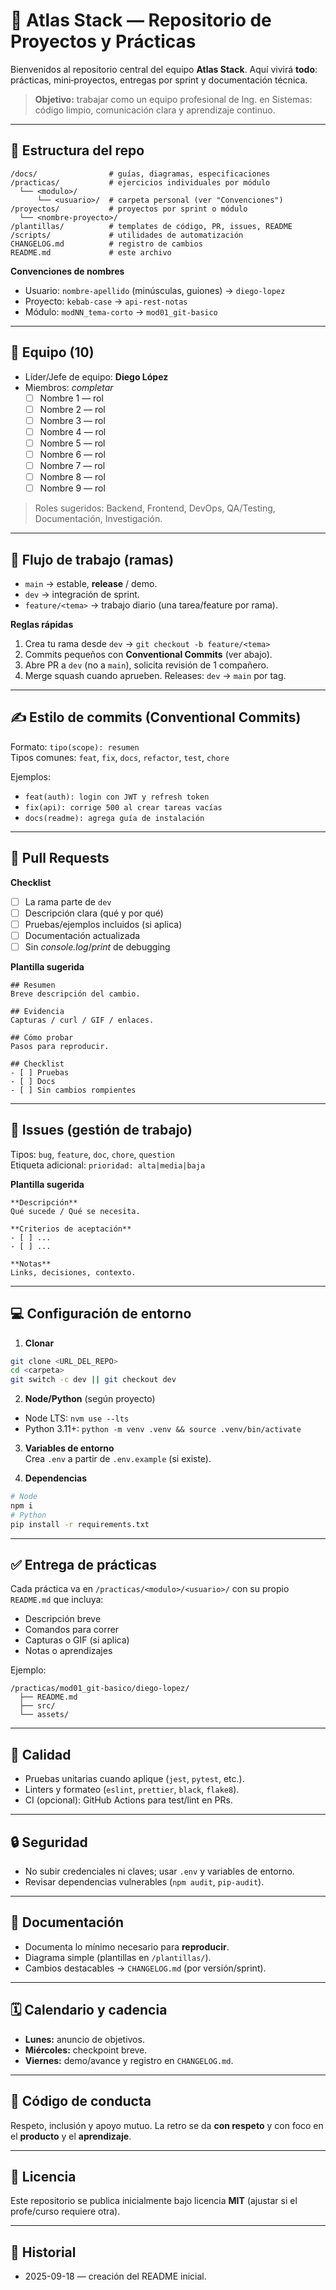 # 🧭 Atlas Stack — Repositorio de Proyectos y Prácticas

Bienvenidos al repositorio central del equipo **Atlas Stack**. Aquí vivirá **todo**: prácticas, mini‑proyectos, entregas por sprint y documentación técnica.

> **Objetivo:** trabajar como un equipo profesional de Ing. en Sistemas: código limpio, comunicación clara y aprendizaje continuo.

---

## 📂 Estructura del repo

```
/docs/                # guías, diagramas, especificaciones
/practicas/           # ejercicios individuales por módulo
  └── <modulo>/
      └── <usuario>/  # carpeta personal (ver "Convenciones")
/proyectos/           # proyectos por sprint o módulo
  └── <nombre-proyecto>/
/plantillas/          # templates de código, PR, issues, README
/scripts/             # utilidades de automatización
CHANGELOG.md          # registro de cambios
README.md             # este archivo
```

**Convenciones de nombres**
- Usuario: `nombre-apellido` (minúsculas, guiones) → `diego-lopez`
- Proyecto: `kebab-case` → `api-rest-notas`
- Módulo: `modNN_tema-corto` → `mod01_git-basico`

---

## 👥 Equipo (10)
- Líder/Jefe de equipo: **Diego López**
- Miembros: _completar_
  - [ ] Nombre 1 — rol
  - [ ] Nombre 2 — rol
  - [ ] Nombre 3 — rol
  - [ ] Nombre 4 — rol
  - [ ] Nombre 5 — rol
  - [ ] Nombre 6 — rol
  - [ ] Nombre 7 — rol
  - [ ] Nombre 8 — rol
  - [ ] Nombre 9 — rol

> Roles sugeridos: Backend, Frontend, DevOps, QA/Testing, Documentación, Investigación.

---

## 🌿 Flujo de trabajo (ramas)

- `main` → estable, **release** / demo.
- `dev`  → integración de sprint.
- `feature/<tema>` → trabajo diario (una tarea/feature por rama).

**Reglas rápidas**
1. Crea tu rama desde `dev` → `git checkout -b feature/<tema>`
2. Commits pequeños con **Conventional Commits** (ver abajo).
3. Abre PR a `dev` (no a `main`), solicita revisión de 1 compañero.
4. Merge squash cuando aprueben. Releases: `dev` → `main` por tag.

---

## ✍️ Estilo de commits (Conventional Commits)

Formato: `tipo(scope): resumen`  
Tipos comunes: `feat`, `fix`, `docs`, `refactor`, `test`, `chore`

Ejemplos:
- `feat(auth): login con JWT y refresh token`
- `fix(api): corrige 500 al crear tareas vacías`
- `docs(readme): agrega guía de instalación`

---

## 🔀 Pull Requests

**Checklist**
- [ ] La rama parte de `dev`
- [ ] Descripción clara (qué y por qué)
- [ ] Pruebas/ejemplos incluidos (si aplica)
- [ ] Documentación actualizada
- [ ] Sin *console.log*/*print* de debugging

**Plantilla sugerida**
```
## Resumen
Breve descripción del cambio.

## Evidencia
Capturas / curl / GIF / enlaces.

## Cómo probar
Pasos para reproducir.

## Checklist
- [ ] Pruebas
- [ ] Docs
- [ ] Sin cambios rompientes
```

---

## 📌 Issues (gestión de trabajo)

Tipos: `bug`, `feature`, `doc`, `chore`, `question`  
Etiqueta adicional: `prioridad: alta|media|baja`

**Plantilla sugerida**
```
**Descripción**
Qué sucede / Qué se necesita.

**Criterios de aceptación**
- [ ] ...
- [ ] ...

**Notas**
Links, decisiones, contexto.
```

---

## 💻 Configuración de entorno

1) **Clonar**  
```bash
git clone <URL_DEL_REPO>
cd <carpeta>
git switch -c dev || git checkout dev
```

2) **Node/Python** (según proyecto)
- Node LTS: `nvm use --lts`
- Python 3.11+: `python -m venv .venv && source .venv/bin/activate`

3) **Variables de entorno**  
Crea `.env` a partir de `.env.example` (si existe).

4) **Dependencias**  
```bash
# Node
npm i
# Python
pip install -r requirements.txt
```

---

## ✅ Entrega de prácticas

Cada práctica va en `/practicas/<modulo>/<usuario>/` con su propio `README.md` que incluya:
- Descripción breve
- Comandos para correr
- Capturas o GIF (si aplica)
- Notas o aprendizajes

Ejemplo:
```
/practicas/mod01_git-basico/diego-lopez/
  ├── README.md
  ├── src/
  └── assets/
```

---

## 🧪 Calidad

- Pruebas unitarias cuando aplique (`jest`, `pytest`, etc.).
- Linters y formateo (`eslint`, `prettier`, `black`, `flake8`).
- CI (opcional): GitHub Actions para test/lint en PRs.

---

## 🔒 Seguridad

- No subir credenciales ni claves; usar `.env` y variables de entorno.
- Revisar dependencias vulnerables (`npm audit`, `pip-audit`).

---

## 📘 Documentación

- Documenta lo mínimo necesario para **reproducir**.
- Diagrama simple (plantillas en `/plantillas/`).
- Cambios destacables → `CHANGELOG.md` (por versión/sprint).

---

## 🗓️ Calendario y cadencia

- **Lunes:** anuncio de objetivos.
- **Miércoles:** checkpoint breve.
- **Viernes:** demo/avance y registro en `CHANGELOG.md`.

---

## 🤝 Código de conducta

Respeto, inclusión y apoyo mutuo. La retro se da **con respeto** y con foco en el **producto** y el **aprendizaje**.

---

## 📄 Licencia

Este repositorio se publica inicialmente bajo licencia **MIT** (ajustar si el profe/curso requiere otra).

---

## 📅 Historial

- 2025-09-18 — creación del README inicial.
